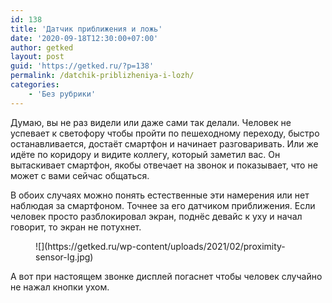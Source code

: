 ```yaml
---
id: 138
title: 'Датчик приближения и ложь'
date: '2020-09-18T12:30:00+07:00'
author: getked
layout: post
guid: 'https://getked.ru/?p=138'
permalink: /datchik-priblizheniya-i-lozh/
categories:
    - 'Без рубрики'
---
```


Думаю, вы не раз видели или даже сами так делали. Человек не успевает к светофору чтобы пройти по пешеходному переходу, быстро останавливается, достаёт смартфон и начинает разговаривать. Или же идёте по коридору и видите коллегу, который заметил вас. Он вытаскивает смартфон, якобы отвечает на звонок и показывает, что не может с вами сейчас общаться.

В обоих случаях можно понять естественные эти намерения или нет наблюдая за смартфоном. Точнее за его датчиком приближения. Если человек просто разблокировал экран, поднёс девайс к уху и начал говорит, то экран не потухнет.

<figure class="wp-block-image size-large">![](https://getked.ru/wp-content/uploads/2021/02/proximity-sensor-lg.jpg)</figure>А вот при настоящем звонке дисплей погаснет чтобы человек случайно не нажал кнопки ухом.